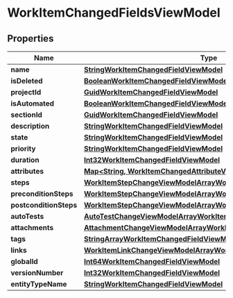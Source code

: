 

# WorkItemChangedFieldsViewModel


## Properties

| Name | Type | Description | Notes |
|------------ | ------------- | ------------- | -------------|
|**name** | [**StringWorkItemChangedFieldViewModel**](StringWorkItemChangedFieldViewModel.md) |  |  [optional] |
|**isDeleted** | [**BooleanWorkItemChangedFieldViewModel**](BooleanWorkItemChangedFieldViewModel.md) |  |  [optional] |
|**projectId** | [**GuidWorkItemChangedFieldViewModel**](GuidWorkItemChangedFieldViewModel.md) |  |  [optional] |
|**isAutomated** | [**BooleanWorkItemChangedFieldViewModel**](BooleanWorkItemChangedFieldViewModel.md) |  |  [optional] |
|**sectionId** | [**GuidWorkItemChangedFieldViewModel**](GuidWorkItemChangedFieldViewModel.md) |  |  [optional] |
|**description** | [**StringWorkItemChangedFieldViewModel**](StringWorkItemChangedFieldViewModel.md) |  |  [optional] |
|**state** | [**StringWorkItemChangedFieldViewModel**](StringWorkItemChangedFieldViewModel.md) |  |  [optional] |
|**priority** | [**StringWorkItemChangedFieldViewModel**](StringWorkItemChangedFieldViewModel.md) |  |  [optional] |
|**duration** | [**Int32WorkItemChangedFieldViewModel**](Int32WorkItemChangedFieldViewModel.md) |  |  [optional] |
|**attributes** | [**Map&lt;String, WorkItemChangedAttributeViewModel&gt;**](WorkItemChangedAttributeViewModel.md) |  |  [optional] |
|**steps** | [**WorkItemStepChangeViewModelArrayWorkItemChangedFieldViewModel**](WorkItemStepChangeViewModelArrayWorkItemChangedFieldViewModel.md) |  |  [optional] |
|**preconditionSteps** | [**WorkItemStepChangeViewModelArrayWorkItemChangedFieldViewModel**](WorkItemStepChangeViewModelArrayWorkItemChangedFieldViewModel.md) |  |  [optional] |
|**postconditionSteps** | [**WorkItemStepChangeViewModelArrayWorkItemChangedFieldViewModel**](WorkItemStepChangeViewModelArrayWorkItemChangedFieldViewModel.md) |  |  [optional] |
|**autoTests** | [**AutoTestChangeViewModelArrayWorkItemChangedFieldViewModel**](AutoTestChangeViewModelArrayWorkItemChangedFieldViewModel.md) |  |  [optional] |
|**attachments** | [**AttachmentChangeViewModelArrayWorkItemChangedFieldViewModel**](AttachmentChangeViewModelArrayWorkItemChangedFieldViewModel.md) |  |  [optional] |
|**tags** | [**StringArrayWorkItemChangedFieldViewModel**](StringArrayWorkItemChangedFieldViewModel.md) |  |  [optional] |
|**links** | [**WorkItemLinkChangeViewModelArrayWorkItemChangedFieldViewModel**](WorkItemLinkChangeViewModelArrayWorkItemChangedFieldViewModel.md) |  |  [optional] |
|**globalId** | [**Int64WorkItemChangedFieldViewModel**](Int64WorkItemChangedFieldViewModel.md) |  |  [optional] |
|**versionNumber** | [**Int32WorkItemChangedFieldViewModel**](Int32WorkItemChangedFieldViewModel.md) |  |  [optional] |
|**entityTypeName** | [**StringWorkItemChangedFieldViewModel**](StringWorkItemChangedFieldViewModel.md) |  |  [optional] |



